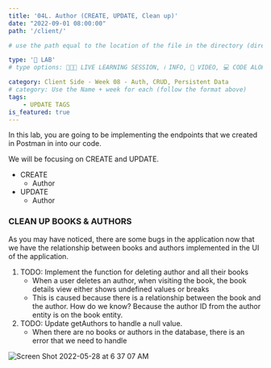 ```yaml
---
title: '04L. Author (CREATE, UPDATE, Clean up)'
date: "2022-09-01 08:00:00"
path: '/client/'

# use the path equal to the location of the file in the directory (directory structure)

type: '🥼 LAB'
# type options: 👩🏽‍🏫 LIVE LEARNING SESSION, ℹ️ INFO, 🎥 VIDEO, 💻 CODE ALONG, 🥼 LAB, ↩️ REVIEW/NOTES, 👥 GROUP LEARNING, 👷🏼‍♂️ GROUP PROJECT, 🧠 ASSESSMENT, 📝 ASSIGNMENT

category: Client Side - Week 08 - Auth, CRUD, Persistent Data
# category: Use the Name + week for each (follow the format above)
tags: 
    - UPDATE TAGS
is_featured: true
---
```

In this lab, you are going to be implementing the endpoints that we created in Postman in into our code.

We will be focusing on CREATE and UPDATE.

- CREATE
  - Author
- UPDATE
  - Author

### CLEAN UP BOOKS & AUTHORS

As you may have noticed, there are some bugs in the application now that we have the relationship between books and authors implemented in the UI of the application.

1. TODO: Implement the function for deleting author and all their books
   - When a user deletes an author, when visiting the book, the book details view either shows undefined values or breaks
   - This is caused because there is a relationship between the book and the author. How do we know? Because the author ID from the author entity is on the book entity.
2. TODO: Update getAuthors to handle a null value.
   - When there are no books or authors in the database, there is an error that we need to handle

![Screen Shot 2022-05-28 at 6 37 07 AM](https://user-images.githubusercontent.com/29741570/191143656-dcbee419-dc81-4685-9b83-09a1674b5831.png)
